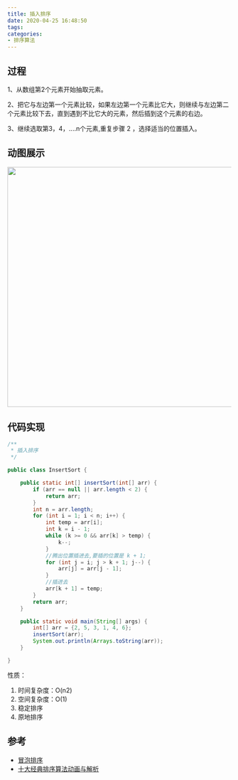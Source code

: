 ```yaml
---
title: 插入排序
date: 2020-04-25 16:48:50
tags:
categories:
- 排序算法
---
```


## 过程

1、从数组第2个元素开始抽取元素。

2、把它与左边第一个元素比较，如果左边第一个元素比它大，则继续与左边第二个元素比较下去，直到遇到不比它大的元素，然后插到这个元素的右边。

3、继续选取第3，4，....n个元素,重复步骤 2 ，选择适当的位置插入。

## 动图展示

<img src="http://file.elecfans.com/web1/M00/85/7A/o4YBAFxzQvSAb1XXAAWJYgZAvhU706.gif" width="540px"/>

## 代码实现

```java
/**
 * 插入排序
 */

public class InsertSort {

    public static int[] insertSort(int[] arr) {
        if (arr == null || arr.length < 2) {
            return arr;
        }
        int n = arr.length;
        for (int i = 1; i < n; i++) {
            int temp = arr[i];
            int k = i - 1;
            while (k >= 0 && arr[k] > temp) {
                k--;
            }
            //腾出位置插进去,要插的位置是 k + 1;
            for (int j = i; j > k + 1; j--) {
                arr[j] = arr[j - 1];
            }
            //插进去
            arr[k + 1] = temp;
        }
        return arr;
    }

    public static void main(String[] args) {
        int[] arr = {2, 5, 3, 1, 4, 6};
        insertSort(arr);
        System.out.println(Arrays.toString(arr));
    }

}
```

性质：

1. 时间复杂度：O(n2)
2. 空间复杂度：O(1)
3. 稳定排序
4. 原地排序

## 参考

+ [冒泡排序](https://mp.weixin.qq.com/s/6mzB4X5D8AY9F20c_mlQFQ)
+ [十大经典排序算法动画与解析](http://www.elecfans.com/d/874748.html)